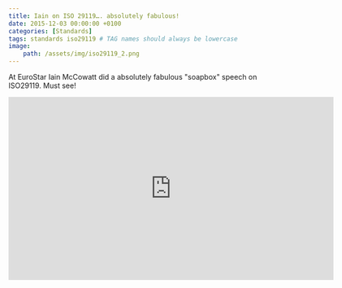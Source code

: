 ```yaml
---
title: Iain on ISO 29119…. absolutely fabulous!
date: 2015-12-03 00:00:00 +0100
categories: [Standards]
tags: standards iso29119 # TAG names should always be lowercase
image:
    path: /assets/img/iso29119_2.png
---
```


At EuroStar Iain McCowatt did a absolutely fabulous "soapbox" speech on ISO29119. Must see!

<iframe src="https://player.vimeo.com/video/144632999" width="640" height="360" frameborder="0" allow="autoplay; fullscreen" allowfullscreen></iframe>
